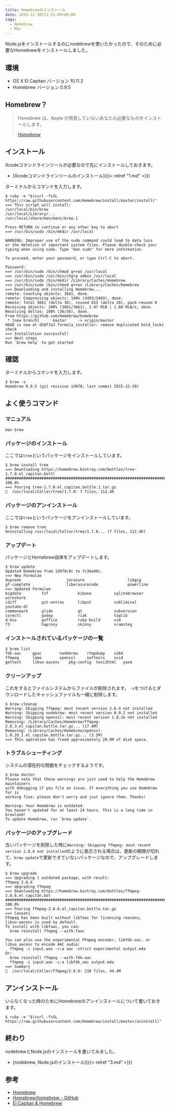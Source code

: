 ```yaml
---
title: Homebrewのインストール
date: 2015-12-30T21:51:09+09:00
tags:
  - Homebrew
  - Mac
---
```


Node.jsをインストールするのにnodebrewを使いたかったので、そのために必要なHomebrewをインストールしました。

<!--more-->

## 環境

* OS X El Capitan バージョン 10.11.2
* Homebrew バージョン 0.9.5

## Homebrew？

> Homebrew は、Apple が用意していないあなたの必要なものをインストールします。
>
> <cite>[Homebrew](http://brew.sh/index_ja.html)</cite>

## インストール

Xcodeコマンドラインツールが必要なので先にインストールしておきます。

* [Xcodeコマンドラインツールのインストール]({{< relref "1.md" >}})

ターミナルからコマンドを入力します。

```
$ ruby -e "$(curl -fsSL https://raw.githubusercontent.com/Homebrew/install/master/install)"
==> This script will install:
/usr/local/bin/brew
/usr/local/Library/...
/usr/local/share/man/man1/brew.1

Press RETURN to continue or any other key to abort
==> /usr/bin/sudo /bin/mkdir /usr/local

WARNING: Improper use of the sudo command could lead to data loss
or the deletion of important system files. Please double-check your
typing when using sudo. Type "man sudo" for more information.

To proceed, enter your password, or type Ctrl-C to abort.

Password:
==> /usr/bin/sudo /bin/chmod g+rwx /usr/local
==> /usr/bin/sudo /usr/bin/chgrp admin /usr/local
==> /usr/bin/sudo /bin/mkdir /Library/Caches/Homebrew
==> /usr/bin/sudo /bin/chmod g+rwx /Library/Caches/Homebrew
==> Downloading and installing Homebrew...
remote: Counting objects: 3661, done.
remote: Compressing objects: 100% (3493/3493), done.
remote: Total 3661 (delta 36), reused 655 (delta 28), pack-reused 0
Receiving objects: 100% (3661/3661), 2.97 MiB | 1.68 MiB/s, done.
Resolving deltas: 100% (36/36), done.
From https://github.com/Homebrew/homebrew
 * [new branch]      master     -> origin/master
HEAD is now at d50f3a3 formula_installer: remove duplicated hold_locks check
==> Installation successful!
==> Next steps
Run `brew help` to get started
```

## 確認

ターミナルからコマンドを入力します。

```
$ brew -v
Homebrew 0.9.5 (git revision 1d978; last commit 2015-12-29)
```

## よく使うコマンド

### マニュアル

```
man brew
```

### パッケージのインストール

ここでは`tree`というパッケージをインストールしています。

```
$ brew install tree
==> Downloading https://homebrew.bintray.com/bottles/tree-1.7.0.el_capitan.bottl
######################################################################## 100.0%
==> Pouring tree-1.7.0.el_capitan.bottle.1.tar.gz
🍺  /usr/local/Cellar/tree/1.7.0: 7 files, 112.4K
```

### パッケージのアンインストール

ここでは`tree`というパッケージをアンインストールしています。

```
$ brew remove tree
Uninstalling /usr/local/Cellar/tree/1.7.0... (7 files, 112.4K)
```

### アップデート

パッケージとHomebrew自体をアップデートします。

```
$ brew update
Updated Homebrew from 1d978c8c to fc30a49c.
==> New Formulae
dupseek                    jerasure                   libgig                   
gf-complete                liberasurecode             powerline                
==> Updated Formulae
bigdata         fzf             kibana          sqlitebrowser   wireshark     
cdiff           git-extras      libpst          subliminal      youtube-dl    
commonmark      glide           qt              subversion    
corectl         godep           riak            taglib        
d-bus           goffice         ruby-build      vim           
f3              haproxy         skinny          vramsteg      
```

### インストールされているパッケージの一覧

```
$ brew list
fdk-aac		gpac		nodebrew	rtmpdump	x264
ffmpeg		lame		openssl		swftools	xvid
gettext		libvo-aacenc	pkg-config	texi2html	yasm
```

### クリーンアップ

これをするとファイルシステムからファイルが削除されます。
`-s`をつけるとダウンロードしたキャッシュファイルも一緒に削除します。

```
$ brew cleanup
Warning: Skipping ffmpeg: most recent version 2.8.4 not installed
Warning: Skipping nodebrew: most recent version 0.9.2 not installed
Warning: Skipping openssl: most recent version 1.0.2e not installed
Removing: /Library/Caches/Homebrew/ffmpeg-2.8.3.el_capitan.bottle.tar.gz... (17.4M)
Removing: /Library/Caches/Homebrew/openssl-1.0.2d_1.el_capitan.bottle.tar.gz... (3.5M)
==> This operation has freed approximately 20.9M of disk space.
```

### トラブルシューティング

システムの潜在的な問題をチェックするようです。

```
$ brew doctor
Please note that these warnings are just used to help the Homebrew maintainers
with debugging if you file an issue. If everything you use Homebrew for is
working fine: please don't worry and just ignore them. Thanks!

Warning: Your Homebrew is outdated.
You haven't updated for at least 24 hours. This is a long time in brewland!
To update Homebrew, run `brew update`.
```

### パッケージのアップグレード

古いパッケージを削除した時に`Warning: Skipping ffmpeg: most recent version 2.8.6 not installed`のように表示される場合は、更新の期限が切れて、`brew update`で更新できていないパッケージなので、アップグレードします。

```
$ brew upgrade
==> Upgrading 1 outdated package, with result:
ffmpeg 2.8.6
==> Upgrading ffmpeg
==> Downloading https://homebrew.bintray.com/bottles/ffmpeg-2.8.6.el_capitan.bot
######################################################################## 100.0%
==> Pouring ffmpeg-2.8.6.el_capitan.bottle.tar.gz
==> Caveats
FFmpeg has been built without libfaac for licensing reasons;
libvo-aacenc is used by default.
To install with libfaac, you can:
  brew reinstall ffmpeg --with-faac

You can also use the experimental FFmpeg encoder, libfdk-aac, or
libvo_aacenc to encode AAC audio:
  ffmpeg -i input.wav -c:a aac -strict experimental output.m4a
Or:
  brew reinstall ffmpeg --with-fdk-aac
  ffmpeg -i input.wav -c:a libfdk_aac output.m4a
==> Summary
🍺  /usr/local/Cellar/ffmpeg/2.8.6: 210 files, 44.4M
```

## アンインストール

いらなくなった時のためにHomebrewのアンインストールについて書いておきます。

```
$ ruby -e "$(curl -fsSL https://raw.githubusercontent.com/Homebrew/install/master/uninstall)"
```

## 終わり

nodebrewとNode.jsのインストールを書いてみました。

* [nodebrew, Node.jsのインストール]({{< relref "3.md" >}})

## 参考

* [Homebrew](http://brew.sh/index_ja.html)
* [Homebrew/homebrew - GitHub](https://github.com/Homebrew/homebrew)
* [El Capitan & Homebrew](https://github.com/Homebrew/homebrew/blob/master/share/doc/homebrew/El_Capitan_and_Homebrew.md)
